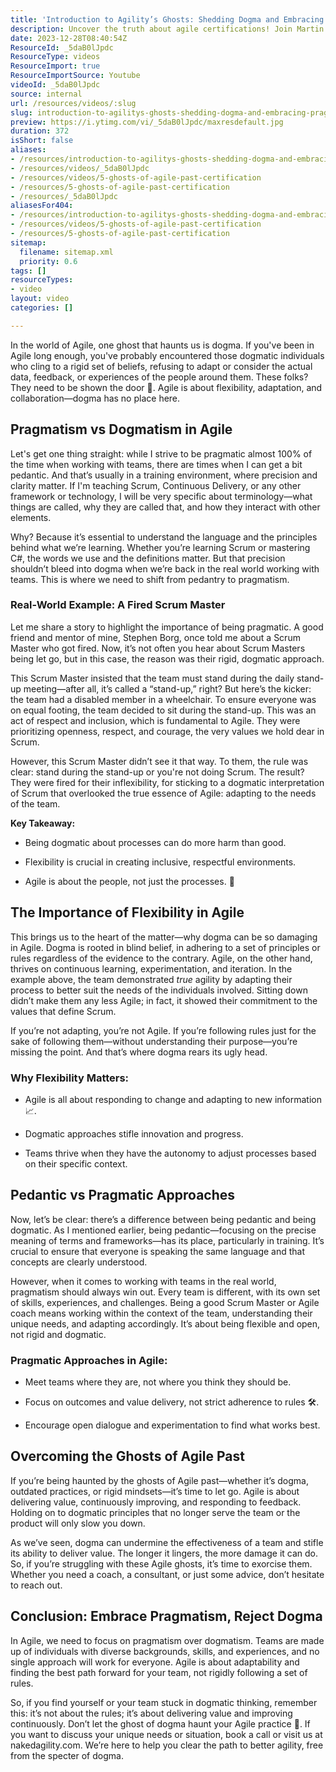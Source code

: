 ```yaml
---
title: 'Introduction to Agility’s Ghosts: Shedding Dogma and Embracing Pragmatism'
description: Uncover the truth about agile certifications! Join Martin as he challenges perceptions and reveals their impact on learning and growth in the agile world.
date: 2023-12-28T08:40:54Z
ResourceId: _5daB0lJpdc
ResourceType: videos
ResourceImport: true
ResourceImportSource: Youtube
videoId: _5daB0lJpdc
source: internal
url: /resources/videos/:slug
slug: introduction-to-agilitys-ghosts-shedding-dogma-and-embracing-pragmatism
preview: https://i.ytimg.com/vi/_5daB0lJpdc/maxresdefault.jpg
duration: 372
isShort: false
aliases:
- /resources/introduction-to-agilitys-ghosts-shedding-dogma-and-embracing-pragmatism
- /resources/videos/_5daB0lJpdc
- /resources/videos/5-ghosts-of-agile-past-certification
- /resources/5-ghosts-of-agile-past-certification
- /resources/_5daB0lJpdc
aliasesFor404:
- /resources/introduction-to-agilitys-ghosts-shedding-dogma-and-embracing-pragmatism
- /resources/videos/5-ghosts-of-agile-past-certification
- /resources/5-ghosts-of-agile-past-certification
sitemap:
  filename: sitemap.xml
  priority: 0.6
tags: []
resourceTypes:
- video
layout: video
categories: []

---
```

In the world of Agile, one ghost that haunts us is dogma. If you've been in Agile long enough, you've probably encountered those dogmatic individuals who cling to a rigid set of beliefs, refusing to adapt or consider the actual data, feedback, or experiences of the people around them. These folks? They need to be shown the door 🚪. Agile is about flexibility, adaptation, and collaboration—dogma has no place here.

## **Pragmatism vs Dogmatism in Agile**

Let's get one thing straight: while I strive to be pragmatic almost 100% of the time when working with teams, there are times when I can get a bit pedantic. And that’s usually in a training environment, where precision and clarity matter. If I'm teaching Scrum, Continuous Delivery, or any other framework or technology, I will be very specific about terminology—what things are called, why they are called that, and how they interact with other elements.

Why? Because it’s essential to understand the language and the principles behind what we’re learning. Whether you’re learning Scrum or mastering C#, the words we use and the definitions matter. But that precision shouldn’t bleed into dogma when we’re back in the real world working with teams. This is where we need to shift from pedantry to pragmatism.

### **Real-World Example: A Fired Scrum Master**

Let me share a story to highlight the importance of being pragmatic. A good friend and mentor of mine, Stephen Borg, once told me about a Scrum Master who got fired. Now, it’s not often you hear about Scrum Masters being let go, but in this case, the reason was their rigid, dogmatic approach.

This Scrum Master insisted that the team must stand during the daily stand-up meeting—after all, it’s called a “stand-up,” right? But here’s the kicker: the team had a disabled member in a wheelchair. To ensure everyone was on equal footing, the team decided to sit during the stand-up. This was an act of respect and inclusion, which is fundamental to Agile. They were prioritizing openness, respect, and courage, the very values we hold dear in Scrum.

However, this Scrum Master didn’t see it that way. To them, the rule was clear: stand during the stand-up or you're not doing Scrum. The result? They were fired for their inflexibility, for sticking to a dogmatic interpretation of Scrum that overlooked the true essence of Agile: adapting to the needs of the team.

**Key Takeaway:**

- Being dogmatic about processes can do more harm than good.

- Flexibility is crucial in creating inclusive, respectful environments.

- Agile is about the people, not just the processes. 👥

## **The Importance of Flexibility in Agile**

This brings us to the heart of the matter—why dogma can be so damaging in Agile. Dogma is rooted in blind belief, in adhering to a set of principles or rules regardless of the evidence to the contrary. Agile, on the other hand, thrives on continuous learning, experimentation, and iteration. In the example above, the team demonstrated _true_ agility by adapting their process to better suit the needs of the individuals involved. Sitting down didn’t make them any less Agile; in fact, it showed their commitment to the values that define Scrum.

If you’re not adapting, you’re not Agile. If you’re following rules just for the sake of following them—without understanding their purpose—you’re missing the point. And that’s where dogma rears its ugly head.

### **Why Flexibility Matters:**

- Agile is all about responding to change and adapting to new information 📈.

- Dogmatic approaches stifle innovation and progress.

- Teams thrive when they have the autonomy to adjust processes based on their specific context.

## **Pedantic vs Pragmatic Approaches**

Now, let’s be clear: there’s a difference between being pedantic and being dogmatic. As I mentioned earlier, being pedantic—focusing on the precise meaning of terms and frameworks—has its place, particularly in training. It’s crucial to ensure that everyone is speaking the same language and that concepts are clearly understood.

However, when it comes to working with teams in the real world, pragmatism should always win out. Every team is different, with its own set of skills, experiences, and challenges. Being a good Scrum Master or Agile coach means working within the context of the team, understanding their unique needs, and adapting accordingly. It’s about being flexible and open, not rigid and dogmatic.

### **Pragmatic Approaches in Agile:**

- Meet teams where they are, not where you think they should be.

- Focus on outcomes and value delivery, not strict adherence to rules 🛠️.

- Encourage open dialogue and experimentation to find what works best.

## **Overcoming the Ghosts of Agile Past**

If you’re being haunted by the ghosts of Agile past—whether it’s dogma, outdated practices, or rigid mindsets—it’s time to let go. Agile is about delivering value, continuously improving, and responding to feedback. Holding on to dogmatic principles that no longer serve the team or the product will only slow you down.

As we’ve seen, dogma can undermine the effectiveness of a team and stifle its ability to deliver value. The longer it lingers, the more damage it can do. So, if you’re struggling with these Agile ghosts, it’s time to exorcise them. Whether you need a coach, a consultant, or just some advice, don’t hesitate to reach out.

## **Conclusion: Embrace Pragmatism, Reject Dogma**

In Agile, we need to focus on pragmatism over dogmatism. Teams are made up of individuals with diverse backgrounds, skills, and experiences, and no single approach will work for everyone. Agile is about adaptability and finding the best path forward for your team, not rigidly following a set of rules.

So, if you find yourself or your team stuck in dogmatic thinking, remember this: it’s not about the rules; it’s about delivering value and improving continuously. Don’t let the ghost of dogma haunt your Agile practice 👻. If you want to discuss your unique needs or situation, book a call or visit us at nakedagility.com. We’re here to help you clear the path to better agility, free from the specter of dogma.

